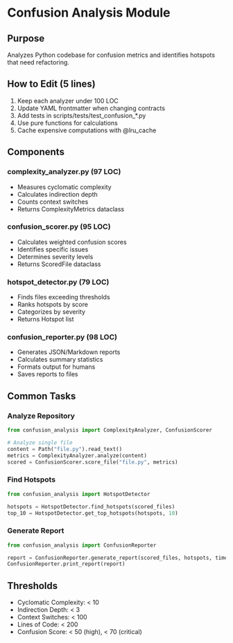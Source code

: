 # Confusion Analysis Module

## Purpose
Analyzes Python codebase for confusion metrics and identifies hotspots that need refactoring.

## How to Edit (5 lines)
1. Keep each analyzer under 100 LOC
2. Update YAML frontmatter when changing contracts
3. Add tests in scripts/tests/test_confusion_*.py
4. Use pure functions for calculations
5. Cache expensive computations with @lru_cache

## Components

### complexity_analyzer.py (97 LOC)
- Measures cyclomatic complexity
- Calculates indirection depth
- Counts context switches
- Returns ComplexityMetrics dataclass

### confusion_scorer.py (95 LOC)
- Calculates weighted confusion scores
- Identifies specific issues
- Determines severity levels
- Returns ScoredFile dataclass

### hotspot_detector.py (79 LOC)
- Finds files exceeding thresholds
- Ranks hotspots by score
- Categorizes by severity
- Returns Hotspot list

### confusion_reporter.py (98 LOC)
- Generates JSON/Markdown reports
- Calculates summary statistics
- Formats output for humans
- Saves reports to files

## Common Tasks

### Analyze Repository
```python
from confusion_analysis import ComplexityAnalyzer, ConfusionScorer

# Analyze single file
content = Path("file.py").read_text()
metrics = ComplexityAnalyzer.analyze(content)
scored = ConfusionScorer.score_file("file.py", metrics)
```

### Find Hotspots
```python
from confusion_analysis import HotspotDetector

hotspots = HotspotDetector.find_hotspots(scored_files)
top_10 = HotspotDetector.get_top_hotspots(hotspots, 10)
```

### Generate Report
```python
from confusion_analysis import ConfusionReporter

report = ConfusionReporter.generate_report(scored_files, hotspots, time)
ConfusionReporter.print_report(report)
```

## Thresholds
- Cyclomatic Complexity: < 10
- Indirection Depth: < 3  
- Context Switches: < 100
- Lines of Code: < 200
- Confusion Score: < 50 (high), < 70 (critical)